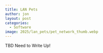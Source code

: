```yaml
---
title: LAN Pets
author: jon
layout: post
categories:
  - Software
image: 2025/lan_pets/pet_network_thumb.webp
---
```


TBD Need to Write Up!
